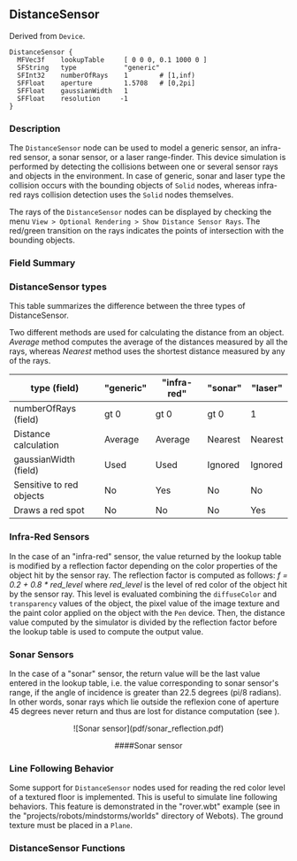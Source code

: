 ## DistanceSensor

Derived from `Device`.


```
DistanceSensor {
  MFVec3f    lookupTable     [ 0 0 0, 0.1 1000 0 ]
  SFString   type            "generic"
  SFInt32    numberOfRays    1        # [1,inf)
  SFFloat    aperture        1.5708   # [0,2pi]
  SFFloat    gaussianWidth   1
  SFFloat    resolution     -1
}
```

### Description

The `DistanceSensor` node can be used to model a generic sensor, an infra-red
sensor, a sonar sensor, or a laser range-finder. This device simulation is
performed by detecting the collisions between one or several sensor rays and
objects in the environment. In case of generic, sonar and laser type the
collision occurs with the bounding objects of `Solid` nodes, whereas infra-red
rays collision detection uses the `Solid` nodes themselves.

The rays of the `DistanceSensor` nodes can be displayed by checking the menu
`View > Optional Rendering > Show Distance Sensor Rays`. The red/green
transition on the rays indicates the points of intersection with the bounding
objects.

### Field Summary

### DistanceSensor types

This table summarizes the difference between the three types of DistanceSensor.

Two different methods are used for calculating the distance from an object.
*Average* method computes the average of the distances measured by all the rays,
whereas *Nearest* method uses the shortest distance measured by any of the rays.

type (field) | "generic" | "infra-red" | "sonar" | "laser"
--- | --- | --- | --- | ---
numberOfRays (field) | gt 0 | gt 0 | gt 0 | 1
Distance calculation | Average | Average | Nearest | Nearest
gaussianWidth (field) | Used | Used | Ignored | Ignored
Sensitive to red objects | No | Yes | No | No
Draws a red spot | No | No | No | Yes

### Infra-Red Sensors

In the case of an "infra-red" sensor, the value returned by the lookup table is
modified by a reflection factor depending on the color properties of the object
hit by the sensor ray. The reflection factor is computed as follows: *f = 0.2 +
0.8 * red_level* where *red_level* is the level of red color of the object hit
by the sensor ray. This level is evaluated combining the `diffuseColor` and
`transparency` values of the object, the pixel value of the image texture and
the paint color applied on the object with the `Pen` device. Then, the distance
value computed by the simulator is divided by the reflection factor before the
lookup table is used to compute the output value.

### Sonar Sensors

In the case of a "sonar" sensor, the return value will be the last value entered
in the lookup table, i.e. the value corresponding to sonar sensor's range, if
the angle of incidence is greater than 22.5 degrees (pi/8 radians). In other
words, sonar rays which lie outside the reflexion cone of aperture 45 degrees
never return and thus are lost for distance computation (see ).

<center>
![Sonar sensor](pdf/sonar_reflection.pdf)

####Sonar sensor
</center>

### Line Following Behavior

Some support for `DistanceSensor` nodes used for reading the red color level of
a textured floor is implemented. This is useful to simulate line following
behaviors. This feature is demonstrated in the "rover.wbt" example (see in the
"projects/robots/mindstorms/worlds" directory of Webots). The ground texture
must be placed in a `Plane`.

### DistanceSensor Functions

